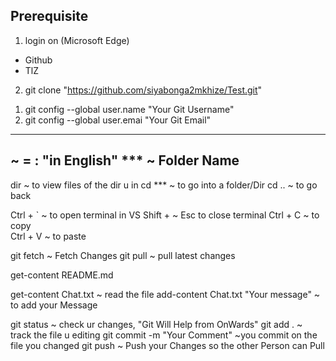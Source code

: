 ## Prerequisite
1. login on (Microsoft Edge)
 - Github
 - TlZ
2. git clone "https://github.com/siyabonga2mkhize/Test.git"
  
<!-- Config -->
1. git config --global user.name "Your Git Username"
2. git config --global user.emai "Your Git Email"

---
<!-- KEY -->
~ = : "in English" 
*** ~ Folder Name
---

<!--Nav-->
dir ~ to view files of the dir u in 
cd *** ~ to go into a folder/Dir
cd .. ~ to go back



<!-- SHORTCUT -->
Ctrl + ` ~ to open terminal in VS
Shift + ~ Esc to close terminal 
Ctrl + C ~ to copy 		
Ctrl + V ~ to paste



<!-- working with the file -->
git fetch
~ Fetch Changes 
git pull 
~ pull latest changes

get-content README.md

get-content Chat.txt 
~ read the file 
add-content Chat.txt "Your message"
~ to add your Message 

git status
 ~ check ur changes, "Git Will Help from OnWards"
git add .
~ track the file u editing
git commit -m "Your Comment" 
~you commit on the file you changed
git push ~ Push your Changes so the other Person can Pull 

